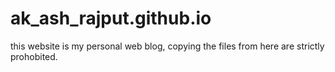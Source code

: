 # ak_ash_rajput.github.io
this website is my personal web blog, 
copying the files from here are strictly prohobited.
